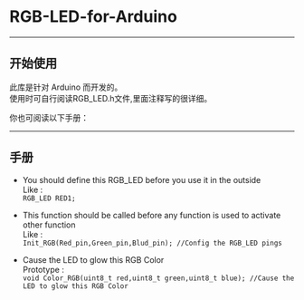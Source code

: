 # RGB-LED-for-Arduino

---

## 开始使用  

此库是针对 Arduino 而开发的。  
使用时可自行阅读RGB_LED.h文件,里面注释写的很详细。  

你也可阅读以下手册：  

***

## 手册  
* You should define this RGB_LED before you use it in the outside  
    Like :  
        `RGB_LED RED1;`  

* This function should be called before any function is used to activate other function  
    Like :  
        `Init_RGB(Red_pin,Green_pin,Blud_pin); //Config the RGB_LED pings`  

* Cause the LED to glow this RGB Color  
    Prototype :  
        `void Color_RGB(uint8_t red,uint8_t green,uint8_t blue); //Cause the LED to glow this RGB Color`  
